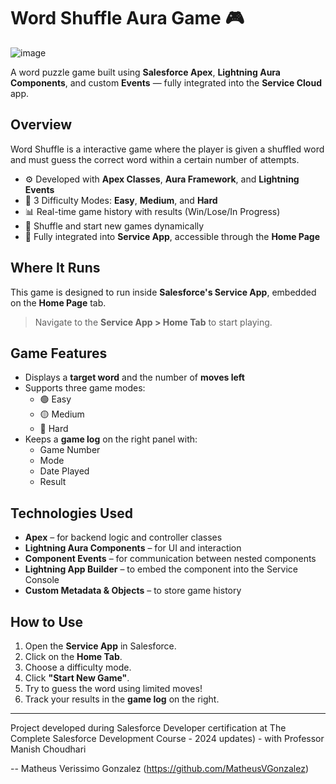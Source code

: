 # Word Shuffle Aura Game 🎮
![image](https://github.com/user-attachments/assets/b3c69456-e232-417b-ae60-c4ceb0ea70c9)

A word puzzle game built using **Salesforce Apex**, **Lightning Aura Components**, and custom **Events** — fully integrated into the **Service Cloud** app.

## Overview

Word Shuffle is a interactive game where the player is given a shuffled word and must guess the correct word within a certain number of attempts.

- ⚙️ Developed with **Apex Classes**, **Aura Framework**, and **Lightning Events**
- 🧠 3 Difficulty Modes: **Easy**, **Medium**, and **Hard**
- 📊 Real-time game history with results (Win/Lose/In Progress)
- 🔁 Shuffle and start new games dynamically
- 💬 Fully integrated into **Service App**, accessible through the **Home Page**

## Where It Runs

This game is designed to run inside **Salesforce's Service App**, embedded on the **Home Page** tab.

> Navigate to the **Service App > Home Tab** to start playing.

## Game Features

- Displays a **target word** and the number of **moves left**
- Supports three game modes:
  - 🟢 Easy
  - 🟡 Medium
  - 🔴 Hard
- Keeps a **game log** on the right panel with:
  - Game Number
  - Mode
  - Date Played
  - Result

## Technologies Used

- **Apex** – for backend logic and controller classes
- **Lightning Aura Components** – for UI and interaction
- **Component Events** – for communication between nested components
- **Lightning App Builder** – to embed the component into the Service Console
- **Custom Metadata & Objects** – to store game history


## How to Use

1. Open the **Service App** in Salesforce.
2. Click on the **Home Tab**.
3. Choose a difficulty mode.
4. Click **"Start New Game"**.
5. Try to guess the word using limited moves!
6. Track your results in the **game log** on the right.

--- 
Project developed during Salesforce Developer certification at The Complete Salesforce Development Course - 2024 updates) - with Professor Manish Choudhari

-- Matheus Verissimo Gonzalez (https://github.com/MatheusVGonzalez)
